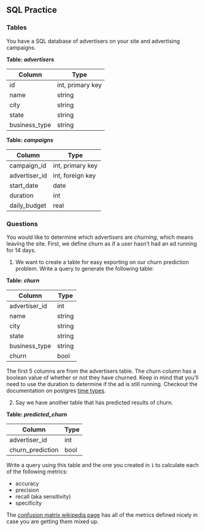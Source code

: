 ## SQL Practice

### Tables

You have a SQL database of advertisers on your site and advertising campaigns.

**Table: _advertisers_**

| Column |  Type  |
|------------|---|
|  id  | int, primary key |
| name | string |
| city | string |
| state | string |
| business_type | string |

**Table: _campaigns_**

| Column |  Type  |
|--------|--------|
| campaign_id | int, primary key |
| advertiser_id | int, foreign key |
| start_date | date |
| duration | int |
| daily_budget | real |

### Questions
You would like to determine which advertisers are *churning*, which means leaving the site. First, we define churn as if a user hasn't had an ad running for 14 days.

1. We want to create a table for easy exporting on our churn prediction problem. Write a query to generate the following table:

**Table: _churn_**

| Column | Type |
|--------|------|
| advertiser_id | int |
| name | string |
| city | string |
| state | string |
| business_type | string |
| churn | bool |

The first 5 columns are from the advertisers table. The churn column has a boolean value of whether or not they have churned. Keep in mind that you'll need to use the duration to determine if the ad is still running. Checkout the documentation on postgres [time types](https://www.postgresql.org/docs/8.2/static/functions-datetime.html).


2. Say we have another table that has predicted results of churn.

**Table: _predicted_churn_**

| Column | Type |
|--------|------|
| advertiser_id | int |
| churn_prediction | bool |

Write a query using this table and the one you created in `1` to calculate each of the following metrics:
 * accuracy
 * precision
 * recall (aka sensitivity)
 * specificity

 The [confusion matrix wikipedia page](http://en.wikipedia.org/wiki/Confusion_matrix) has all of the metrics defined nicely in case you are getting them mixed up.
